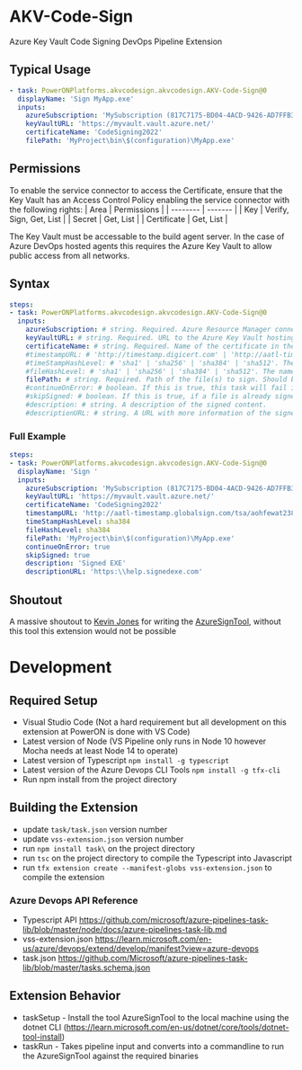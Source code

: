 # AKV-Code-Sign
Azure Key Vault Code Signing DevOps Pipeline Extension

## Typical Usage
```yaml
- task: PowerONPlatforms.akvcodesign.akvcodesign.AKV-Code-Sign@0
  displayName: 'Sign MyApp.exe'
  inputs:
    azureSubscription: 'MySubscription (817C7175-BD04-4ACD-9426-AD7FFB3D846A)'
    keyVaultURL: 'https://myvault.vault.azure.net/'
    certificateName: 'CodeSigning2022'
    filePath: 'MyProject\bin\$(configuration)\MyApp.exe'
```
## Permissions
To enable the service connector to access the Certificate, ensure that the Key Vault has an Access Control Policy enabling the service connector with the following rights:
| Area    | Permissions |
| -------- | ------- |
| Key  | Verify, Sign, Get, List    |
| Secret | Get, List     |
| Certificate    | Get, List    |

The Key Vault must be accessable to the build agent server. In the case of Azure DevOps hosted agents this requires the Azure Key Vault to allow public access from all networks.

## Syntax

```yaml
steps:
- task: PowerONPlatforms.akvcodesign.akvcodesign.AKV-Code-Sign@0
  inputs:
    azureSubscription: # string. Required. Azure Resource Manager connection.
    keyVaultURL: # string. Required. URL to the Azure Key Vault hosting the Certificate.
    certificateName: # string. Required. Name of the certificate in the Azure Key Vault
    #timestampURL: # 'http://timestamp.digicert.com' | 'http://aatl-timestamp.globalsign.com/tsa/aohfewat2389535fnasgnlg5m23' | 'http://timestamp.entrust.net/TSS/RFC3161sha2TS' | 'http://kstamp.keynectis.com/KSign/' | 'http://tsa.quovadisglobal.com/TSS/HttpTspServer' | 'http://tss.accv.es:8318/tsa' | 'http://time.certum.pl' | 'http://psis.catcert.cat/psis/catcert/tsp' | 'http://sha256timestamp.ws.symantec.com/sha256/timestamp' | 'http://rfc3161timestamp.globalsign.com/advanced' | 'http://timestamp.globalsign.com/tsa/r6advanced1' | 'http://timestamp.apple.com/ts01'. A URL to an RFC3161 compliant timestamping service. Default: 'http://timestamp.digicert.com'
    #timeStampHashLevel: # 'sha1' | 'sha256' | 'sha384' | 'sha512'. The name of the digest algorithm used for timestamping. Default: sha256
    #fileHashLevel: # 'sha1' | 'sha256' | 'sha384' | 'sha512'. The name of the digest algorithm used for hashing the file being signed. Default: sha256
    filePath: # string. Required. Path of the file(s) to sign. Should be fully qualified path or relative to the default working directory.
    #continueOnError: # boolean. If this is true, this task will fail if any errors are written to the error pipeline, or if any data is written to the Standard Error stream. Default: false
    #skipSigned: # boolean. If this is true, if a file is already signed it will be skipped, rather than replacing the existing signature. Default: false
    #description: # string. A description of the signed content.
    #descriptionURL: # string. A URL with more information of the signed content.
```

### Full Example

```yaml
steps:
- task: PowerONPlatforms.akvcodesign.akvcodesign.AKV-Code-Sign@0
  displayName: 'Sign '
  inputs:
    azureSubscription: 'MySubscription (817C7175-BD04-4ACD-9426-AD7FFB3D846A)'
    keyVaultURL: 'https://myvault.vault.azure.net/'
    certificateName: 'CodeSigning2022'
    timestampURL: 'http://aatl-timestamp.globalsign.com/tsa/aohfewat2389535fnasgnlg5m23'
    timeStampHashLevel: sha384
    fileHashLevel: sha384
    filePath: 'MyProject\bin\$(configuration)\MyApp.exe'
    continueOnError: true
    skipSigned: true
    description: 'Signed EXE'
    descriptionURL: 'https:\\help.signedexe.com'
```

## Shoutout
A massive shoutout to [Kevin Jones](https://github.com/vcsjones) for writing the [AzureSignTool](https://github.com/vcsjones/AzureSignTool), without this tool this extension would not be possible 

# Development

## Required Setup
- Visual Studio Code (Not a hard requirement but all development on this extension at PowerON is done with VS Code)
- Latest version of Node (VS Pipeline only runs in Node 10 however Mocha needs at least Node 14 to operate)
- Latest version of Typescript `npm install -g typescript`
- Latest version of the Azure Devops CLI Tools `npm install -g tfx-cli`
- Run npm install from the project directory

## Building the Extension
- update `task/task.json` version number
- update `vss-extension.json` version number 
- run `npm install task\` on the project directory
- run `tsc` on the project directory to compile the Typescript into Javascript
- run `tfx extension create --manifest-globs vss-extension.json` to compile the extension

### Azure Devops API Reference 
- Typescript API https://github.com/microsoft/azure-pipelines-task-lib/blob/master/node/docs/azure-pipelines-task-lib.md
- vss-extension.json https://learn.microsoft.com/en-us/azure/devops/extend/develop/manifest?view=azure-devops
- task.json https://github.com/Microsoft/azure-pipelines-task-lib/blob/master/tasks.schema.json

## Extension Behavior
- taskSetup - Install the tool AzureSignTool to the local machine using the dotnet CLI (https://learn.microsoft.com/en-us/dotnet/core/tools/dotnet-tool-install)
- taskRun - Takes pipeline input and converts into a commandline to run the AzureSignTool against the required binaries
